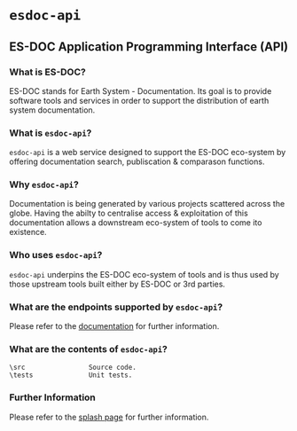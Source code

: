 # `esdoc-api`

## ES-DOC Application Programming Interface (API)


### What is ES-DOC?

ES-DOC stands for Earth System - Documentation.  Its goal is to provide
software tools and services in order to support the distribution of
earth system documentation.


### What is `esdoc-api`?

`esdoc-api` is a web service designed to support the ES-DOC eco-system by
offering documentation search, publiscation & comparason functions.


### Why `esdoc-api`?

Documentation is being generated by various projects scattered across
the globe.  Having the abilty to centralise access & exploitation of
this documentation allows a downstream eco-system of tools to come ito existence.


### Who uses `esdoc-api`?

`esdoc-api` underpins the ES-DOC eco-system of tools and is thus used by
those upstream tools built either by ES-DOC or 3rd parties.


### What are the endpoints supported by `esdoc-api`?

Please refer to the
[documentation](https://github.com/ES-DOC/esdoc-api/wiki/API-Documentation)
for further information.


### What are the contents of `esdoc-api`?

    \src                Source code.
    \tests              Unit tests.


### Further Information

Please refer to the [splash page](https://es-doc.org/) for further information.
